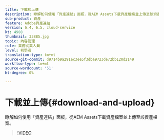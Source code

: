 ```yaml
---
title: 下載和上傳
description: 瞭解如何使用「資產連結」面板，從AEM Assets下載資產檔案並上傳至該資產檔案。
sub-product: 資產
feature: Adobe資產連結
version: 6.4, 6.5, cloud-service
kt: 4908
thumbnail: 33885.jpg
topic: 內容管理
role: 業務從業人員
level: 初學者
translation-type: tm+mt
source-git-commit: d9714b9a291ec3ee5f3dba9723de72bb120d2149
workflow-type: tm+mt
source-wordcount: '51'
ht-degree: 0%

---
```



# 下載並上傳{#download-and-upload}

瞭解如何使用「資產連結」面板，從AEM Assets下載資產檔案並上傳至該資產檔案。

>[!VIDEO](https://video.tv.adobe.com/v/33885/?quality=12)
